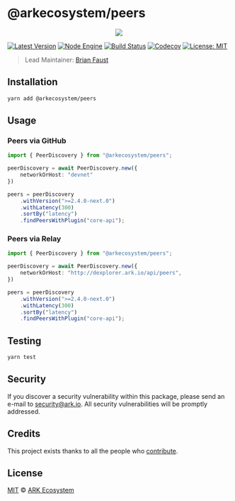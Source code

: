 # @arkecosystem/peers

<p align="center">
    <img src="https://raw.githubusercontent.com/ARKEcosystem/peers/master/banner.png" />
</p>

[![Latest Version](https://badgen.now.sh/npm/v/@arkecosystem/peers)](https://www.npmjs.com/package/@arkecosystem/peers)
[![Node Engine](https://badgen.now.sh/npm/node/@arkecosystem/peers)](https://www.npmjs.com/package/@arkecosystem/peers)
[![Build Status](https://badgen.now.sh/circleci/github/ArkEcosystem/typescript-peers)](https://circleci.com/gh/ArkEcosystem/typescript-peers)
[![Codecov](https://badgen.now.sh/codecov/c/github/ArkEcosystem/typescript-peers)](https://codecov.io/gh/ArkEcosystem/typescript-peers)
[![License: MIT](https://badgen.now.sh/badge/license/MIT/green)](https://opensource.org/licenses/MIT)

> Lead Maintainer: [Brian Faust](https://github.com/faustbrian)

## Installation

```bash
yarn add @arkecosystem/peers
```

## Usage

### Peers via GitHub

```ts
import { PeerDiscovery } from "@arkecosystem/peers";

peerDiscovery = await PeerDiscovery.new({
	networkOrHost: "devnet"
})

peers = peerDiscovery
	.withVersion(">=2.4.0-next.0")
	.withLatency(300)
	.sortBy("latency")
	.findPeersWithPlugin("core-api");
```

### Peers via Relay

```ts
import { PeerDiscovery } from "@arkecosystem/peers";

peerDiscovery = await PeerDiscovery.new({
	networkOrHost: "http://dexplorer.ark.io/api/peers",
})

peers = peerDiscovery
	.withVersion(">=2.4.0-next.0")
	.withLatency(300)
	.sortBy("latency")
	.findPeersWithPlugin("core-api");
```

## Testing

```bash
yarn test
```

## Security

If you discover a security vulnerability within this package, please send an e-mail to security@ark.io. All security vulnerabilities will be promptly addressed.

## Credits

This project exists thanks to all the people who [contribute](../../contributors).

## License

[MIT](LICENSE) © [ARK Ecosystem](https://ark.io)
